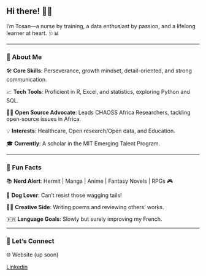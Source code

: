 ## Hi there! 👋🏾

I’m Tosan—a nurse by training, a data enthusiast by passion, and a lifelong
learner at heart. 🩺📊

---

### 🌟 About Me

🛠️ **Core Skills**: Perseverance, growth mindset, detail-oriented, and strong communication.

📈 **Tech Tools**: Proficient in R, Excel, and statistics, exploring Python and SQL.

🤝🏾 **Open Source Advocate**: Leads CHAOSS Africa Researchers, tackling
open-source issues in Africa.

💡 **Interests**: Healthcare, Open research/Open data, and Education.

🎓 **Currently**: A scholar in the MIT Emerging Talent Program.

---

### 🌟 Fun Facts

📚 **Nerd Alert**: Hermit | Manga | Anime | Fantasy Novels | RPGs 🎮

🐶 **Dog Lover**: Can’t resist those wagging tails!

✍🏾 **Creative Side**: Writing poems and reviewing others’ works.

🇫🇷 **Language Goals**: Slowly but surely improving my French.

---

### 🚀 Let’s Connect

🌐 Website (up soon)

[Linkedin](http://www.linkedin.com/in/tosan-okome-860105203)
